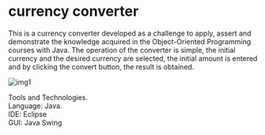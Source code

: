  <h1>currency converter</h1>
This is a currency converter developed as a challenge to apply, assert and demonstrate the knowledge acquired in the Object-Oriented Programming courses with Java. The operation of the converter is simple, the initial currency and the desired currency are selected, the initial amount is entered and by clicking the convert button, the result is obtained.<br>


![img1](https://user-images.githubusercontent.com/88990949/234696081-3698cf06-ab29-4980-99e6-c7d517ecf816.jpeg)<br>


Tools and Technologies.<br>
Language: Java.<br>
IDE: Eclipse<br>
GUI: Java Swing
